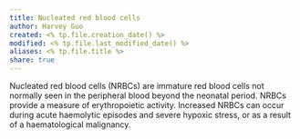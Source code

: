 ```yaml
---
title: Nucleated red blood cells
author: Harvey Guo
created: <% tp.file.creation_date() %>
modified: <% tp.file.last_modified_date() %>
aliases: <% tp.file.title %>
share: true
---
```



Nucleated red blood cells (NRBCs) are immature red blood cells not normally seen in the peripheral blood beyond the neonatal period. NRBCs provide a measure of erythropoietic activity. Increased NRBCs can occur during acute haemolytic episodes and severe hypoxic stress, or as a result of a haematological malignancy.